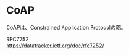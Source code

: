 # CoAP

 CoAPは、Constrained Application Protocolの略。
 
 RFC7252<br>
 https://datatracker.ietf.org/doc/rfc7252/